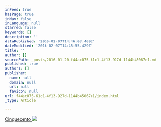 ```yaml
---
inFeed: true
hasPage: true
inNav: false
inLanguage: null
starred: false
keywords: []
description: ''
datePublished: '2016-02-07T14:46:03.469Z'
dateModified: '2016-02-07T14:45:55.429Z'
title: ''
author: []
sourcePath: _posts/2016-01-20-f44ac075-61c1-4f13-927d-1144b45067e1.md
published: true
authors: []
publisher:
  name: null
  domain: null
  url: null
  favicon: null
url: f44ac075-61c1-4f13-927d-1144b45067e1/index.html
_type: Article

---
```

[Cinquecento ][0]
![](https://s3-us-west-2.amazonaws.com/the-grid-img/p/53d214bcceba7461a7364b07439e85834f540c3b.jpg)

[0]: http://www.ensemblecinquecento.com/